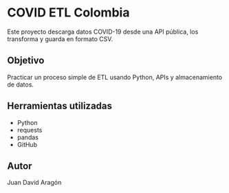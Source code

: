 # COVID ETL Colombia

Este proyecto descarga datos COVID-19 desde una API pública, los transforma y guarda en formato CSV.

## Objetivo

Practicar un proceso simple de ETL usando Python, APIs y almacenamiento de datos.

## Herramientas utilizadas

- Python
- requests
- pandas
- GitHub

## Autor

Juan David Aragón
